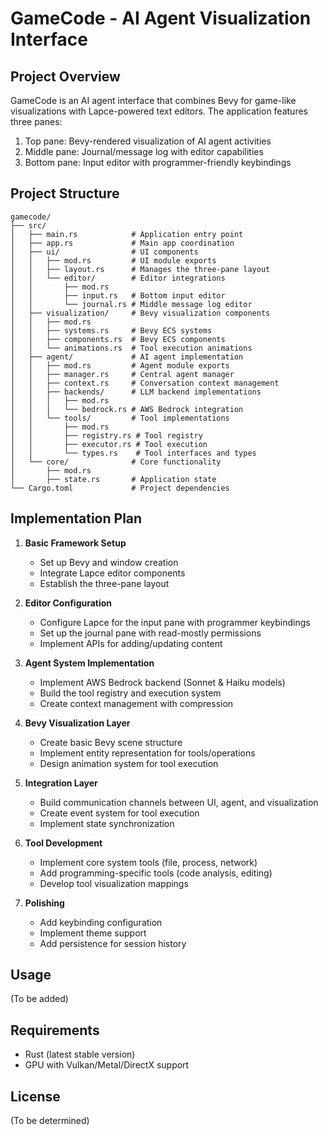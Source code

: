 # GameCode - AI Agent Visualization Interface

## Project Overview
GameCode is an AI agent interface that combines Bevy for game-like visualizations with Lapce-powered text editors. The application features three panes:
1. Top pane: Bevy-rendered visualization of AI agent activities
2. Middle pane: Journal/message log with editor capabilities
3. Bottom pane: Input editor with programmer-friendly keybindings

## Project Structure

```
gamecode/
├── src/
│   ├── main.rs            # Application entry point
│   ├── app.rs             # Main app coordination
│   ├── ui/                # UI components
│   │   ├── mod.rs         # UI module exports
│   │   ├── layout.rs      # Manages the three-pane layout
│   │   └── editor/        # Editor integrations
│   │       ├── mod.rs
│   │       ├── input.rs   # Bottom input editor
│   │       └── journal.rs # Middle message log editor
│   ├── visualization/     # Bevy visualization components
│   │   ├── mod.rs
│   │   ├── systems.rs     # Bevy ECS systems
│   │   ├── components.rs  # Bevy ECS components
│   │   └── animations.rs  # Tool execution animations
│   ├── agent/             # AI agent implementation
│   │   ├── mod.rs         # Agent module exports
│   │   ├── manager.rs     # Central agent manager
│   │   ├── context.rs     # Conversation context management
│   │   ├── backends/      # LLM backend implementations
│   │   │   ├── mod.rs
│   │   │   └── bedrock.rs # AWS Bedrock integration
│   │   └── tools/         # Tool implementations
│   │       ├── mod.rs
│   │       ├── registry.rs # Tool registry
│   │       ├── executor.rs # Tool execution
│   │       └── types.rs    # Tool interfaces and types
│   └── core/              # Core functionality
│       ├── mod.rs
│       ├── state.rs       # Application state
└── Cargo.toml             # Project dependencies
```

## Implementation Plan

1. **Basic Framework Setup**
   - Set up Bevy and window creation
   - Integrate Lapce editor components
   - Establish the three-pane layout

2. **Editor Configuration**
   - Configure Lapce for the input pane with programmer keybindings
   - Set up the journal pane with read-mostly permissions
   - Implement APIs for adding/updating content

3. **Agent System Implementation**
   - Implement AWS Bedrock backend (Sonnet & Haiku models)
   - Build the tool registry and execution system
   - Create context management with compression

4. **Bevy Visualization Layer**
   - Create basic Bevy scene structure
   - Implement entity representation for tools/operations
   - Design animation system for tool execution

5. **Integration Layer**
   - Build communication channels between UI, agent, and visualization
   - Create event system for tool execution
   - Implement state synchronization

6. **Tool Development**
   - Implement core system tools (file, process, network)
   - Add programming-specific tools (code analysis, editing)
   - Develop tool visualization mappings

7. **Polishing**
   - Add keybinding configuration
   - Implement theme support
   - Add persistence for session history

## Usage

(To be added)

## Requirements

- Rust (latest stable version)
- GPU with Vulkan/Metal/DirectX support

## License

(To be determined)
